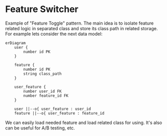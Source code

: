# Feature Switcher

Example of "Feature Toggle" pattern. The main idea is to isolate feature related logic in separated class and store its class path in related storage. For example lets consider the next data model:

```mermaid
erDiagram
    user {
        number id PK
    }
    
    feature {
        number id PK
        string class_path
    }

    user_feature {
        number user_id FK
        number feature_id FK
    }

    user ||--o{ user_feature : user_id
    feature ||--o{ user_feature : feature_id
```
We can easily load needed feature and load related class for using. It's also can be useful for A/B testing, etc.